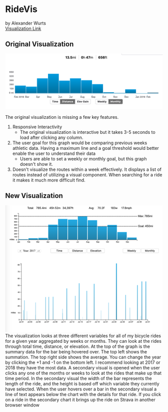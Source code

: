 # RideVis
by Alexander Wurts  
[Visualization Link](https://ajwurts.github.io/RideVis/)

## Original Visualization
![original_im](img/original_monthly.png)

The original visualization is missing a few key features.  
1. Responsive Interactivity
    * The original visualization is interactive but it takes 3-5 seconds to load after clicking any column.
2. The user goal for this graph would be comparing previous weeks athletic data. Having a maximum line and a goal threshold would better enable the user to understand their data  
    * Users are able to set a weekly or monthly goal, but this graph doesn't show it.
3. Doesn't visualize the routes within a week effectively. It displays a list of routes instead of utilizing a visual component. When searching for a ride it makes it much more difficult find.

## New Visualization
![newvis](img/full_new.png)
The visualization looks at three different variables for all of my bicycle rides for a given year aggregated by weeks or months. They can look at the rides through total time, distance, or elevation. At the top of the graph is the summary data for the bar being hovered over. The top left shows the summation. The top right side shows the average. You can change the year by clicking the +1 and -1 on the bottom left. I recommend looking at 2017 or 2018 they have the most data. A secondary visual is opened when the user clicks any one of the months or weeks to look at the rides that make up that time period. In the secondary visual the width of the bar represents the length of the ride, and the height is based off which variable they currently have selected. When the user hovers over a bar in the secondary visual a line of text appears below the chart with the details for that ride. If you click on a ride in the secondary chart it brings up the ride on Strava in another browser window
